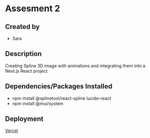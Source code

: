 # Assesment 2

## Created by
- Sara

## Description
Creating Spline 3D image with animations and integrating them into a Next.js React project.

## Dependencies/Packages Installed
- npm install @splinetool/react-spline lucide-react
- npm install @mui/system

## Deployment
[Vercel](https://landing-page-green-omega-18.vercel.app/)
